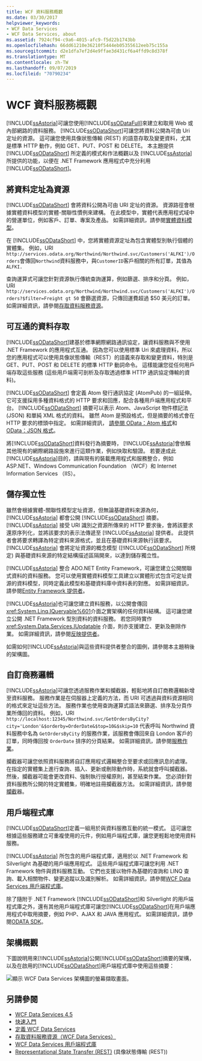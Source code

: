 ```yaml
---
title: WCF 資料服務概觀
ms.date: 03/30/2017
helpviewer_keywords:
- WCF Data Services
- WCF Data Services, about
ms.assetid: 7924cf94-c9a6-4015-afc9-f5d22b1743bb
ms.openlocfilehash: 66dd61210e36210f5444eb05355612eeb75c155a
ms.sourcegitcommit: d2e1dfa7ef2d4e9ffae3d431cf6a4ffd9c8d378f
ms.translationtype: MT
ms.contentlocale: zh-TW
ms.lasthandoff: 09/07/2019
ms.locfileid: "70790234"
---
```

# <a name="wcf-data-services-overview"></a>WCF 資料服務概觀
[!INCLUDE[ssAstoria](../../../../includes/ssastoria-md.md)]可讓您使用[!INCLUDE[ssODataFull](../../../../includes/ssodatafull-md.md)]來建立和取用 Web 或內部網路的資料服務。 [!INCLUDE[ssODataShort](../../../../includes/ssodatashort-md.md)]可讓您將資料公開為可由 Uri 定址的資源。 這可讓您使用具像狀態傳輸 (REST) 的語意存取及變更資料，尤其是標準 HTTP 動作，例如 GET、PUT、POST 和 DELETE。 本主題提供 [!INCLUDE[ssODataShort](../../../../includes/ssodatashort-md.md)] 所定義的模式和作法概觀以及 [!INCLUDE[ssAstoria](../../../../includes/ssastoria-md.md)] 所提供的功能，以便在 .NET Framework 應用程式中充分利用 [!INCLUDE[ssODataShort](../../../../includes/ssodatashort-md.md)]。  
  
## <a name="address-data-as-resources"></a>將資料定址為資源  
 [!INCLUDE[ssODataShort](../../../../includes/ssodatashort-md.md)] 會將資料公開為可由 URI 定址的資源。 資源路徑會根據實體資料模型的實體-關聯性慣例來建構。 在此模型中，實體代表應用程式域中的營運單位，例如客戶、訂單、專案及產品。 如需詳細資訊，請參閱[實體資料模型](../adonet/entity-data-model.md)。  
  
 在 [!INCLUDE[ssODataShort](../../../../includes/ssodatashort-md.md)] 中，您將實體資源定址為包含實體型別執行個體的實體集。 例如，URI `http://services.odata.org/Northwind/Northwind.svc/Customers('ALFKI')/Orders`會傳回`Northwind`資料服務中，與`CustomerID`客戶相關的所有訂單，其值為`ALFKI.`  
  
 查詢運算式可讓您針對資源執行傳統查詢運算，例如篩選、排序和分頁。 例如，URI `http://services.odata.org/Northwind/Northwind.svc/Customers('ALFKI')/Orders?$filter=Freight gt 50` 會篩選資源，只傳回運費超過 $50 美元的訂單。 如需詳細資訊，請參閱[存取資料服務資源](accessing-data-service-resources-wcf-data-services.md)。  
  
## <a name="interoperable-data-access"></a>可互通的資料存取  
 [!INCLUDE[ssODataShort](../../../../includes/ssodatashort-md.md)]建基於標準網際網路通訊協定，讓資料服務與不使用 .NET Framework 的應用程式互通。 因為您可以使用標準 Uri 來處理資料，所以您的應用程式可以使用具像狀態傳輸（REST）的語義來存取和變更資料，特別是 GET、PUT、POST 和 DELETE 的標準 HTTP 動詞命令。 這樣能讓您從任何用戶端存取這些服務 (這些用戶端需可剖析及存取透過標準 HTTP 通訊協定傳輸的資料)。  
  
 [!INCLUDE[ssODataShort](../../../../includes/ssodatashort-md.md)] 會定義 Atom 發行通訊協定 (AtomPub) 的一組延伸。 它可支援採用多種資料格式的 HTTP 要求和回應，配合各種用戶端應用程式和平台。 [!INCLUDE[ssODataShort](../../../../includes/ssodatashort-md.md)] 摘要可以表示 Atom、JavaScript 物件標記法 (JSON) 和單純 XML 格式的資料。 雖然 Atom 是預設格式，但是摘要的格式會在 HTTP 要求的標頭中指定。 如需詳細資訊， [請參閱 OData：Atom 格式](https://go.microsoft.com/fwlink/?LinkID=185794)和[OData：JSON 格式](https://go.microsoft.com/fwlink/?LinkID=185795)。  
  
 將[!INCLUDE[ssODataShort](../../../../includes/ssodatashort-md.md)]資料發行為摘要時， [!INCLUDE[ssAstoria](../../../../includes/ssastoria-md.md)]會依賴其他現有的網際網路設施來進行這類作業，例如快取和驗證。 若要達成此[!INCLUDE[ssAstoria](../../../../includes/ssastoria-md.md)]目的，請與現有的裝載應用程式和服務整合，例如 ASP.NET、Windows Communication Foundation （WCF）和 Internet Information Services （IIS）。  
  
## <a name="storage-independence"></a>儲存獨立性  
 雖然會根據實體-關聯性模型定址資源，但無論基礎資料來源為何，[!INCLUDE[ssAstoria](../../../../includes/ssastoria-md.md)] 都會公開 [!INCLUDE[ssODataShort](../../../../includes/ssodatashort-md.md)] 摘要。 [!INCLUDE[ssAstoria](../../../../includes/ssastoria-md.md)] 接受 URI 識別之資源所傳來的 HTTP 要求後，會將該要求還原序列化，並將該要求的表示法傳遞至 [!INCLUDE[ssAstoria](../../../../includes/ssastoria-md.md)] 提供者。 此提供者會將要求轉譯為特定資料來源格式，並且在基礎資料來源執行該要求。 [!INCLUDE[ssAstoria](../../../../includes/ssastoria-md.md)] 會將定址資源的概念模型 ([!INCLUDE[ssODataShort](../../../../includes/ssodatashort-md.md)] 所規定) 與基礎資料來源的特定結構描述區隔開來，以達到儲存獨立性。  
  
 [!INCLUDE[ssAstoria](../../../../includes/ssastoria-md.md)] 整合 ADO.NET Entity Framework，可讓您建立公開關聯式資料的資料服務。 您可以使用實體資料模型工具建立以實體形式包含可定址資源的資料模型，同時定義此模型和基礎資料庫中資料表的對應。 如需詳細資訊，請參閱[Entity Framework 提供者](entity-framework-provider-wcf-data-services.md)。  
  
 [!INCLUDE[ssAstoria](../../../../includes/ssastoria-md.md)]也可讓您建立資料服務，以公開會傳回<xref:System.Linq.IQueryable%601>介面之實架構的任何資料結構。 這可讓您建立公開 .NET Framework 型別資料的資料服務。 若您同時實作 <xref:System.Data.Services.IUpdatable> 介面，則亦支援建立、更新及刪除作業。 如需詳細資訊，請參閱[反映提供者](reflection-provider-wcf-data-services.md)。  
  
 如需如何[!INCLUDE[ssAstoria](../../../../includes/ssastoria-md.md)]與這些資料提供者整合的圖例，請參閱本主題稍後的架構圖。  
  
## <a name="custom-business-logic"></a>自訂商務邏輯  
 [!INCLUDE[ssAstoria](../../../../includes/ssastoria-md.md)]可讓您透過服務作業和攔截器，輕鬆地將自訂商務邏輯新增至資料服務。 服務作業是在伺服器上定義的方法，而 URI 可透過與資料資源相同的格式來定址這些方法。 服務作業也使用查詢運算式語法來篩選、排序及分頁作業所傳回的資料。 例如，URI `http://localhost:12345/Northwind.svc/GetOrdersByCity?city='London'&$orderby=OrderDate&$top=10&$skip=10` 代表呼叫 Northwind 資料服務中名為 `GetOrdersByCity` 的服務作業，該服務會傳回來自 London 客戶的訂單，同時傳回按 `OrderDate` 排序的分頁結果。 如需詳細資訊，請參閱[服務作業](service-operations-wcf-data-services.md)。  
  
 攔截器可讓您依照資料服務將自訂應用程式邏輯整合至要求或回應訊息的處理。 在指定的實體集上進行查詢、插入、更新或刪除動作時，系統就會呼叫攔截器。 然後，攔截器可能會更改資料、強制執行授權原則，甚至結束作業。 您必須針對資料服務所公開的特定實體集，明確地註冊攔截器方法。 如需詳細資訊，請參閱[攔截](interceptors-wcf-data-services.md)器。  
  
## <a name="client-libraries"></a>用戶端程式庫  
 [!INCLUDE[ssODataShort](../../../../includes/ssodatashort-md.md)]定義一組用於與資料服務互動的統一模式。 這可讓您根據這些服務建立可重複使用的元件，例如用戶端程式庫，讓您更輕鬆地使用資料服務。  
  
 [!INCLUDE[ssAstoria](../../../../includes/ssastoria-md.md)] 所包含的用戶端程式庫，適用於以 .NET Framework 和 Silverlight 為基礎的用戶端應用程式。 這些用戶端程式庫可讓您利用 .NET Framework 物件與資料服務互動。 它們也支援以物件為基礎的查詢和 LINQ 查詢、載入相關物件、變更追蹤以及識別解析。 如需詳細資訊，請參閱[WCF Data Services 用戶端程式庫](wcf-data-services-client-library.md)。  
  
 除了隨附于 .NET Framework [!INCLUDE[ssODataShort](../../../../includes/ssodatashort-md.md)]和 Silverlight 的用戶端程式庫之外，還有其他用戶端程式庫可讓您[!INCLUDE[ssODataShort](../../../../includes/ssodatashort-md.md)]在用戶端應用程式中取用摘要，例如 PHP、AJAX 和 JAVA 應用程式。 如需詳細資訊，請參閱[ODATA SDK](https://go.microsoft.com/fwlink/?LinkID=185796)。  
  
## <a name="architecture-overview"></a>架構概觀  
 下圖說明用來[!INCLUDE[ssAstoria](../../../../includes/ssastoria-md.md)]公開[!INCLUDE[ssODataShort](../../../../includes/ssodatashort-md.md)]摘要的架構，以及在啟用的[!INCLUDE[ssODataShort](../../../../includes/ssodatashort-md.md)]用戶端程式庫中使用這些摘要：  
  
 ![顯示 WCF Data Services 架構圖的螢幕擷取畫面。](./media/wcf-data-services-overview/windows-communication-foundation-data-services-architecture.gif)  
  
## <a name="see-also"></a>另請參閱

- [WCF Data Services 4.5](index.md)
- [快速入門](getting-started-with-wcf-data-services.md)
- [定義 WCF Data Services](defining-wcf-data-services.md)
- [存取資料服務資源（WCF Data Services）](https://docs.microsoft.com/previous-versions/dotnet/netframework-4.0/dd728283(v=vs.100))
- [WCF Data Services 用戶端程式庫](wcf-data-services-client-library.md)
- [Representational State Transfer (REST)](https://go.microsoft.com/fwlink/?LinkId=113919) (具像狀態傳輸 (REST))
